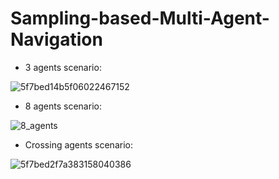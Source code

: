 # Sampling-based-Multi-Agent-Navigation

* 3 agents scenario:


![5f7bed14b5f06022467152](https://user-images.githubusercontent.com/56795228/95158222-0f06da80-0769-11eb-98d9-46975e1dffec.gif)
* 8 agents scenario:

![8_agents](https://user-images.githubusercontent.com/56795228/95157377-d403a780-0766-11eb-8297-fc24efef11b9.gif)
* Crossing agents scenario:

![5f7bed2f7a383158040386](https://user-images.githubusercontent.com/56795228/95158224-0f9f7100-0769-11eb-8f63-35b7cb0e4a16.gif)
